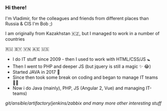 ### Hi there!
I'm Vladimir, for the colleagues and friends from different places than Russia & CIS I'm Bob ;)

I am originally from Kazakhstan :kazakhstan:, but I managed to work in a number of countries

:ru: :belarus: :vietnam: :united_arab_emirates: :us:

* I do IT stuff since 2009 - then I used to work with HTML/CSS/JS :baby_symbol:
* Then I went to PHP and deeper JS (but jquery is still a magic :sparkles: :joy:)
* Started JAVA in 2017 :underage:
* Since then took some break on coding and began to manage IT teams :office_worker:
* Now i do Java (mainly), PHP, JS (Angular 2, Vue) and managing IT-teams)

*git/ansible/artifactory/jenkins/zabbix and many more other interesting stuff*
